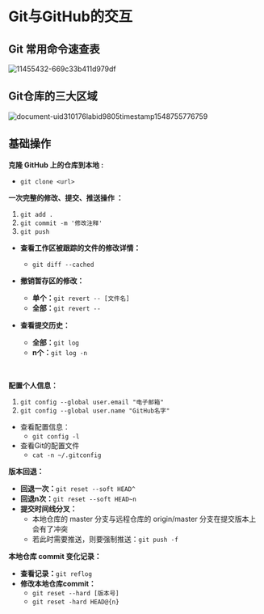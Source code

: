 # Git与GitHub的交互

## Git 常用命令速查表

![11455432-669c33b411d979df](C:\Users\86134\Pictures\11455432-669c33b411d979df.jpg)

## Git仓库的三大区域

![document-uid310176labid9805timestamp1548755776759](C:\Users\86134\Pictures\document-uid310176labid9805timestamp1548755776759.png)

## 基础操作

**克隆 GitHub 上的仓库到本地 :** 

- `git clone <url>`



**一次完整的修改、提交、推送操作 ：**

1. `git add .`
2. `git commit -m '修改注释'`	
3. `git push`

- **查看工作区被跟踪的文件的修改详情：**
  - `git diff --cached`

- **撤销暂存区的修改：**
  - **单个：**`git revert -- [文件名]`
  - **全部：**`git revert --`
- **查看提交历史：**
  - **全部：**`git log`
  - **n个：**`git log -n`

​	

**配置个人信息：**

1. `git config --global user.email "电子邮箱"`
2. `git config --global user.name "GitHub名字"`

- 查看配置信息：
  - `git config -l`
- 查看Git的配置文件
  - `cat -n ~/.gitconfig`



**版本回退：**

- **回退一次：**`git reset --soft HEAD^`
- **回退n次：**`git reset --soft HEAD~n`
- **提交时间线分叉：**
  - 本地仓库的 master 分支与远程仓库的 origin/master 分支在提交版本上会有了冲突
  - 若此时需要推送，则要强制推送：`git push -f`



**本地仓库 commit 变化记录：**

- **查看记录：**`git reflog`
- **修改本地仓库commit：**
  - `git reset --hard [版本号]`
  - `git reset -hard HEAD@{n}`

